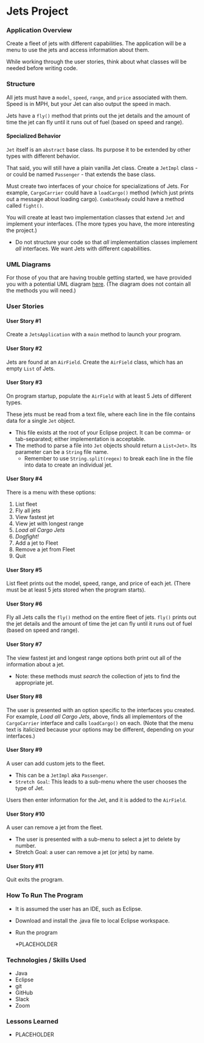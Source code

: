 # Jets Project

### Application Overview
Create a fleet of jets with different capabilities. The application will be a menu to use the jets and access information about them.

While working through the user stories, think about what classes will be needed before writing code. 

### Structure
All jets must have a `model`, `speed`, `range`, and `price` associated with them. Speed is in MPH, but your Jet can also output the speed in mach.

Jets have a `fly()` method that prints out the jet details and the amount of time the jet can fly until it runs out of fuel (based on speed and range).

#### Specialized Behavior
`Jet` itself is an `abstract` base class. Its purpose it to be extended by other types with different behavior.

That said, you will still have a plain vanilla Jet class. Create a `JetImpl` class - or could be named `Passenger` - that extends the base class.

Must create two interfaces of your choice for specializations of Jets. For example, `CargoCarrier` could have a `loadCargo()` method (which just prints out a message about loading cargo). `CombatReady` could have a method called `fight()`.

You will create at least two implementation classes that extend `Jet` and implement your interfaces. (The more types you have, the more interesting the project.)
* Do not structure your code so that _all_ implementation classes implement _all_ interfaces. We want Jets with different capabilities.

### UML Diagrams
For those of you that are having trouble getting started, we have provided you with a potential UML diagram [here](/UMLJets.png). (The diagram does not contain all the methods you will need.)

### User Stories

#### User Story #1
Create a `JetsApplication` with a `main` method to launch your program.

#### User Story #2
Jets are found at an `AirField`. Create the `AirField` class, which has an empty `List` of Jets.

#### User Story #3
On program startup, populate the `AirField` with at least 5 Jets of different types.

These jets must be read from a text file, where each line in the file contains data for a single `Jet` object.
* This file exists at the root of your Eclipse project. It can be comma- or tab-separated; either implementation is acceptable.
* The method to parse a file into `Jet` objects should return a `List<Jet>`. Its parameter can be a `String` file name.
  * Remember to use `String.split(regex)` to break each line in the file into data to create an individual jet.

#### User Story #4
There is a menu with these options:
1. List fleet
1. Fly all jets
1. View fastest jet  
1. View jet with longest range  
1. _Load all Cargo Jets_
1. _Dogfight!_
1. Add a jet to Fleet
1. Remove a jet from Fleet
1. Quit

#### User Story #5
List fleet prints out the model, speed, range, and price of each jet. (There must be at least 5 jets stored when the program starts).

#### User Story #6
Fly all Jets calls the `fly()` method on the entire fleet of jets. `fly()` prints out the jet details and the amount of time the jet can fly until it runs out of fuel (based on speed and range).

#### User Story #7
The view fastest jet and longest range options both print out all of the information about a jet.
* Note: these methods must _search_ the collection of jets to find the appropriate jet.

#### User Story #8
The user is presented with an option specific to the interfaces you created. For example, _Load all Cargo Jets_, above, finds all implementors of the `CargoCarrier` interface and calls `loadCargo()` on each. (Note that the menu text is italicized because your options may be different, depending on your interfaces.)

#### User Story #9
A user can add custom jets to the fleet.
* This can be a `JetImpl` aka `Passenger`.
* `Stretch Goal`: This leads to a sub-menu where the user chooses the type of Jet.

Users then enter information for the Jet, and it is added to the `AirField`.

#### User Story #10
A user can remove a jet from the fleet.
* The user is presented with a sub-menu to select a jet to delete by number.
* Stretch Goal: a user can remove a jet (or jets) by name.

#### User Story #11
Quit exits the program. 

### How To Run The Program

* It is assumed the user has an IDE, such as Eclipse. 
* Download and install the .java file to local Eclipse workspace.
* Run the program

	*PLACEHOLDER 
		

### Technologies / Skills Used 

* Java
* Eclipse
* git 
* GitHub 
* Slack
* Zoom  

### Lessons Learned 

* PLACEHOLDER